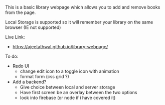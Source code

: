 This is a basic library webpage which allows you to add and remove books from the page.

Local Storage is supported so it will remember your library on the same browser (IE not supported)

Live Link:

- https://ajeetathwal.github.io/library-webpage/

To do:

- Redo UI
  - change edit icon to a toggle icon with animation
  - format form (css grid ?)
- Add a backend?
  - Give choice between local and server storage
  - Have first screen be an overlay between the two options
  - look into firebase (or node if i have covered it)
